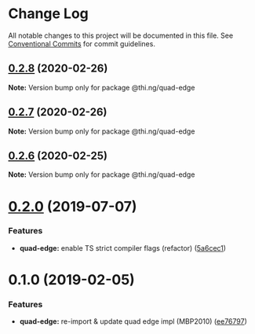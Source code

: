 # Change Log

All notable changes to this project will be documented in this file.
See [Conventional Commits](https://conventionalcommits.org) for commit guidelines.

## [0.2.8](https://github.com/thi-ng/umbrella/compare/@thi.ng/quad-edge@0.2.7...@thi.ng/quad-edge@0.2.8) (2020-02-26)

**Note:** Version bump only for package @thi.ng/quad-edge





## [0.2.7](https://github.com/thi-ng/umbrella/compare/@thi.ng/quad-edge@0.2.6...@thi.ng/quad-edge@0.2.7) (2020-02-26)

**Note:** Version bump only for package @thi.ng/quad-edge





## [0.2.6](https://github.com/thi-ng/umbrella/compare/@thi.ng/quad-edge@0.2.5...@thi.ng/quad-edge@0.2.6) (2020-02-25)

**Note:** Version bump only for package @thi.ng/quad-edge





# [0.2.0](https://github.com/thi-ng/umbrella/compare/@thi.ng/quad-edge@0.1.4...@thi.ng/quad-edge@0.2.0) (2019-07-07)

### Features

* **quad-edge:** enable TS strict compiler flags (refactor) ([5a6cec1](https://github.com/thi-ng/umbrella/commit/5a6cec1))

# 0.1.0 (2019-02-05)

### Features

* **quad-edge:** re-import & update quad edge impl (MBP2010) ([ee76797](https://github.com/thi-ng/umbrella/commit/ee76797))
